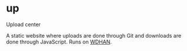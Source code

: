 # up
Upload center

A static website where uploads are done through Git and downloads are done through JavaScript.
Runs on [WDHAN](https://github.com/MadeByEmil/WDHAN).
